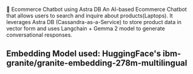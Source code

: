 🛒 Ecommerce Chatbot using Astra DB
An AI-based Ecommerce Chatbot that allows users to search and inquire about products(Laptops). It leverages Astra DB (Cassandra-as-a-Service) to store product data in vector form and uses Langchain + Gemma 2 model to generate conversational responses.

## Embedding Model used: HuggingFace's  ibm-granite/granite-embedding-278m-multilingual

